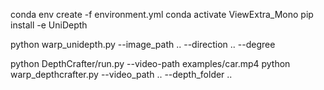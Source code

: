 

conda env create -f environment.yml 
conda activate ViewExtra_Mono
pip install -e UniDepth




python warp_unidepth.py --image_path .. --direction .. --degree

python DepthCrafter/run.py --video-path examples/car.mp4
python warp_depthcrafter.py --video_path .. --depth_folder ..